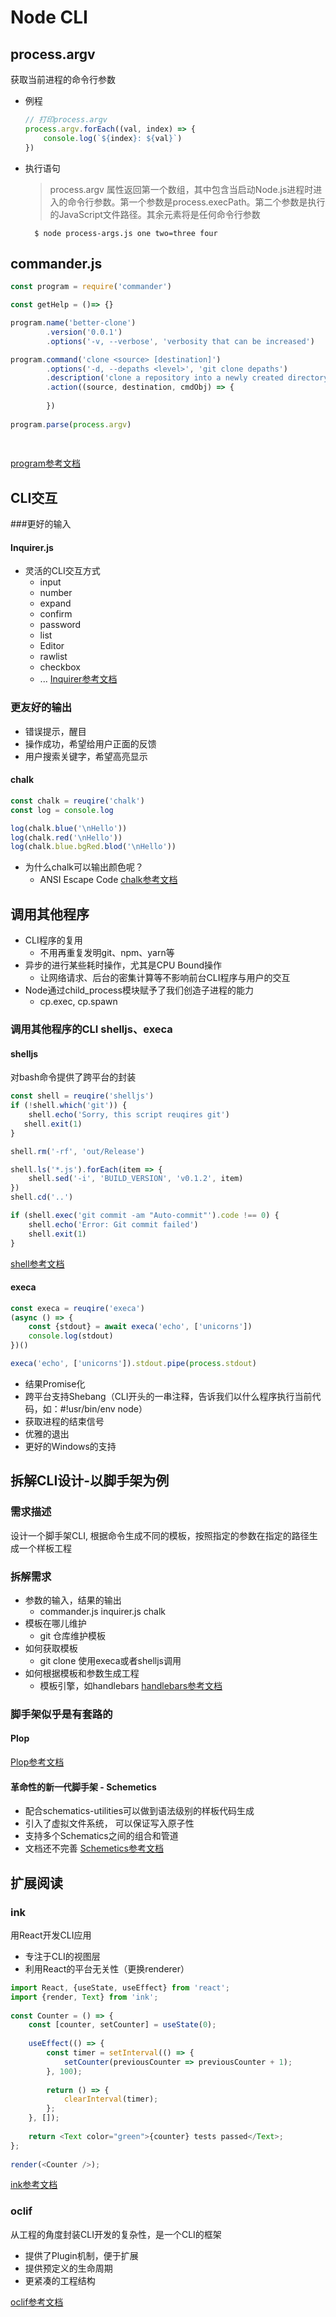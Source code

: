 # Node CLI 

## process.argv
 获取当前进程的命令行参数
 * 例程
    ```javascript
    // 打印process.argv
    process.argv.forEach((val, index) => {
        console.log(`${index}: ${val}`)
    })
    ```
* 执行语句
    > process.argv 属性返回第一个数组，其中包含当启动Node.js进程时进入的命令行参数。第一个参数是process.execPath。第二个参数是执行的JavaScript文件路径。其余元素将是任何命令行参数
    ```
      $ node process-args.js one two=three four
    ```

## commander.js

```javascript
const program = require('commander')

const getHelp = ()=> {}

program.name('better-clone')
        .version('0.0.1')
        .options('-v, --verbose', 'verbosity that can be increased')

program.command('clone <source> [destination]')
        .options('-d, --depaths <level>', 'git clone depaths')
        .description('clone a repository into a newly created directory')
        .action((source, destination, cmdObj) => {
            
        })
        
program.parse(process.argv)
        
        
```
[program参考文档](https://www.jianshu.com/p/2cae952250d1)

## CLI交互
###更好的输入
#### Inquirer.js
* 灵活的CLI交互方式
    - input
    - number
    - expand
    - confirm
    - password
    - list
    - Editor
    - rawlist
    - checkbox
    - ...
[Inquirer参考文档](https://www.jianshu.com/p/0409cdf0e396)
### 更友好的输出
* 错误提示，醒目
* 操作成功，希望给用户正面的反馈
* 用户搜索关键字，希望高亮显示
#### chalk
```javascript
const chalk = reuqire('chalk')
const log = console.log

log(chalk.blue('\nHello'))
log(chalk.red('\nHello'))
log(chalk.blue.bgRed.blod('\nHello'))
```
* 为什么chalk可以输出颜色呢？
    - ANSI Escape Code
[chalk参考文档](https://www.npmjs.com/package/chalk)

## 调用其他程序

* CLI程序的复用
    - 不用再重复发明git、npm、yarn等
* 异步的进行某些耗时操作，尤其是CPU Bound操作
    - 让网络请求、后台的密集计算等不影响前台CLI程序与用户的交互
* Node通过child_process模块赋予了我们创造子进程的能力
    - cp.exec, cp.spawn

### 调用其他程序的CLI shelljs、execa

#### shelljs
对bash命令提供了跨平台的封装
```javascript
const shell = reuqire('shelljs')
if (!shell.which('git')) {
    shell.echo('Sorry, this script reuqires git')
   shell.exit(1)
}

shell.rm('-rf', 'out/Release')

shell.ls('*.js').forEach(item => {
    shell.sed('-i', 'BUILD_VERSION', 'v0.1.2', item)
})
shell.cd('..')

if (shell.exec('git commit -am "Auto-commit"').code !== 0) {
    shell.echo('Error: Git commit failed')
    shell.exit(1)
}
```
[shell参考文档](https://www.npmjs.com/package/shelljs)
#### execa
```javascript
const execa = reuqire('execa')
(async () => {
    const {stdout} = await execa('echo', ['unicorns'])
    console.log(stdout)
})()

execa('echo', ['unicorns']).stdout.pipe(process.stdout)
```
* 结果Promise化
* 跨平台支持Shebang（CLI开头的一串注释，告诉我们以什么程序执行当前代码，如：#!usr/bin/env node）
* 获取进程的结束信号
* 优雅的退出
* 更好的Windows的支持

## 拆解CLI设计-以脚手架为例
### 需求描述
设计一个脚手架CLI, 根据命令生成不同的模板，按照指定的参数在指定的路径生成一个样板工程

### 拆解需求
* 参数的输入，结果的输出
    - commander.js inquirer.js chalk
* 模板在哪儿维护
    - git 仓库维护模板
* 如何获取模板
    - git clone 使用execa或者shelljs调用
* 如何根据模板和参数生成工程
    - 模板引擎，如handlebars
    [handlebars参考文档](https://www.handlebarsjs.cn/guide/#html-%E8%BD%AC%E4%B9%89)

### 脚手架似乎是有套路的

#### Plop
[Plop参考文档](https://plopjs.com/documentation/)
#### 革命性的新一代脚手架 - Schemetics
* 配合schematics-utilities可以做到语法级别的样板代码生成
* 引入了虚拟文件系统， 可以保证写入原子性
* 支持多个Schematics之间的组合和管道
* 文档还不完善
[Schemetics参考文档](https://www.npmjs.com/package/@angular-devkit/schematics)

## 扩展阅读
### ink
用React开发CLI应用
* 专注于CLI的视图层
* 利用React的平台无关性（更换renderer）
```javascript
import React, {useState, useEffect} from 'react';
import {render, Text} from 'ink';
 
const Counter = () => {
    const [counter, setCounter] = useState(0);
 
    useEffect(() => {
        const timer = setInterval(() => {
            setCounter(previousCounter => previousCounter + 1);
        }, 100);
 
        return () => {
            clearInterval(timer);
        };
    }, []);
 
    return <Text color="green">{counter} tests passed</Text>;
};
 
render(<Counter />);
```
[ink参考文档](https://www.npmjs.com/package/ink)

### oclif
从工程的角度封装CLI开发的复杂性，是一个CLI的框架
* 提供了Plugin机制，便于扩展
* 提供预定义的生命周期
* 更紧凑的工程结构

[oclif参考文档](https://www.npmjs.com/package/oclif)
